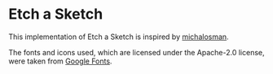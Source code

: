 # Etch a Sketch

This implementation of Etch a Sketch is inspired by [michalosman](https://github.com/michalosman/etch-a-sketch).

The fonts and icons used, which are licensed under the Apache-2.0 license, were taken from [Google Fonts](https://fonts.google.com/).
